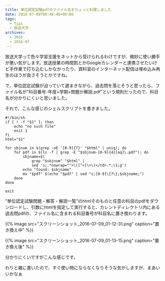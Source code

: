 ```yaml
---
title: 単位認定試験pdfのファイル名をちょっと料理しました
date: 2016-07-09T00:46:40+09:00
tags:
  - Tips
  - 放送大学
archives:
  - 2016
  - 2016-07
---
```


放送大学って色々学習支援をネットから受けられるわけですが、微妙に使い勝手が悪い気がします。放送授業の時間割とかGoogleカレンダーと連携させたいけど手作業で打ち込むしかなかったり、資料室のインターネット配信は埋め込み再生のほうが良さそうとかですね。

で、単位認定試験が迫っていて遅まきながら、過去問を落とそうと思ったら、ファイル名が"科目番号-年度+学期+問題か解説.pdf"という規則だったので、科目名が分かりにくいと思いました。

それで、こんな感じのシェルスクリプトを書きました。

```
#!/bin/sh
if [ ! -f "$1" ]; then
    echo "no such file"
    exit 1
fi
html="$1"

for sbjnum in $(grep -oE '[0-9]{7}' "$html" | uniq); do
    for pdf in $(ls -f | grep -E "$sbjnum-[0-9]{4}[aq]\.pdf"); do
        sbjname=$(
            grep "$sbjnum" "$html" |
            sed 's;.*nowrap="">\([^<]\+\)</td>.*;\1;g')
        echo "found: $sbjname"
        mv "$pdf" $(echo "$pdf" | sed "s;[0-9]\{7\};$sbjname;")
    done
done

exit
```

"単位認定試験問題・解答・解説一覧"のhtmlそのものと任意の科目のpdfをダウンロードし、引数にhtmlを指定して実行すると、カレントディレクトリ内にある過去問pdfの、ファイル名に含まれる科目番号が科目名に置き換わります。

{{% image src="スクリーンショット_2016-07-09_01-12-31.png" caption="置き換え中" %}}

{{% image src="スクリーンショット_2016-07-09_01-13-15.png" caption="置き換え後" %}}

分かりにくいですがこんな感じです。

わりと雑に書いたので、すぐ使い物にならなくなりそうな気がしますが、まあいいかなぁ
